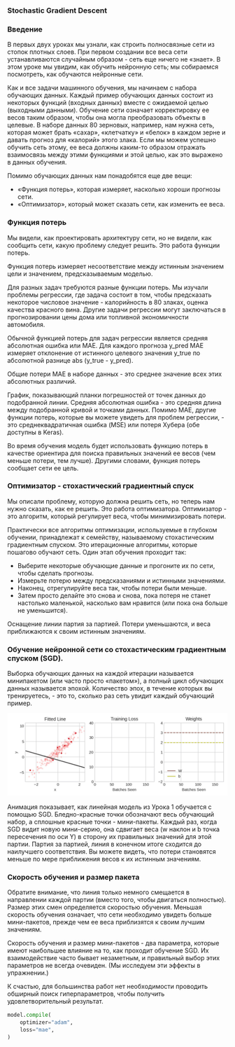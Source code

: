### Stochastic Gradient Descent
### Введение
В первых двух уроках мы узнали, как строить полносвязные сети из стопок плотных слоев. При первом создании все веса 
сети устанавливаются случайным образом - сеть еще ничего не «знает». В этом уроке мы увидим, как обучить нейронную 
сеть; мы собираемся посмотреть, как обучаются нейронные сети.  
 
Как и все задачи машинного обучения, мы начинаем с набора обучающих данных. Каждый пример обучающих данных состоит 
из некоторых функций (входных данных) вместе с ожидаемой целью (выходными данными). Обучение сети означает 
корректировку ее весов таким образом, чтобы она могла преобразовать объекты в целевые. В наборе данных 80 зерновых, 
например, нам нужна сеть, которая может брать «сахар», «клетчатку» и «белок» в каждом зерне и давать прогноз для 
«калорий» этого злака. Если мы можем успешно обучить сеть этому, ее веса должны каким-то образом отражать 
взаимосвязь между этими функциями и этой целью, как это выражено в данных обучения.     

Помимо обучающих данных нам понадобятся еще две вещи:

- «Функция потерь», которая измеряет, насколько хороши прогнозы сети.
- «Оптимизатор», который может сказать сети, как изменить ее веса.

### Функция потерь
Мы видели, как проектировать архитектуру сети, но не видели, как сообщить сети, какую проблему следует решить. Это 
работа функции потерь. 

Функция потерь измеряет несоответствие между истинным значением цели и значением, предсказываемым моделью.

Для разных задач требуются разные функции потерь. Мы изучали проблемы регрессии, где задача состоит в том, чтобы 
предсказать некоторое числовое значение - калорийность в 80 злаках, оценка качества красного вина. Другие задачи 
регрессии могут заключаться в прогнозировании цены дома или топливной экономичности автомобиля.  

Обычной функцией потерь для задач регрессии является средняя абсолютная ошибка или MAE. Для каждого прогноза y_pred 
MAE измеряет отклонение от истинного целевого значения y_true по абсолютной разнице abs (y_true - y_pred). 

Общие потери MAE в наборе данных - это среднее значение всех этих абсолютных различий.

График, показывающий планки погрешностей от точек данных до подобранной линии.
Средняя абсолютная ошибка - это средняя длина между подобранной кривой и точками данных.
Помимо MAE, другие функции потерь, которые вы можете увидеть для проблем регрессии, - это среднеквадратичная ошибка 
(MSE) или потеря Хубера (обе доступны в Keras). 

Во время обучения модель будет использовать функцию потерь в качестве ориентира для поиска правильных значений ее 
весов (чем меньше потери, тем лучше). Другими словами, функция потерь сообщает сети ее цель. 

### Оптимизатор - стохастический градиентный спуск
Мы описали проблему, которую должна решить сеть, но теперь нам нужно сказать, как ее решить. Это работа оптимизатора.
Оптимизатор - это алгоритм, который регулирует веса, чтобы минимизировать потери. 

Практически все алгоритмы оптимизации, используемые в глубоком обучении, принадлежат к семейству, называемому 
стохастическим градиентным спуском. Это итерационные алгоритмы, которые пошагово обучают сеть. Один этап обучения 
проходит так:  

- Выберите некоторые обучающие данные и прогоните их по сети, чтобы сделать прогнозы.
- Измерьте потерю между предсказаниями и истинными значениями.
- Наконец, отрегулируйте веса так, чтобы потери были меньше.
- Затем просто делайте это снова и снова, пока потеря не станет настолько маленькой, насколько вам нравится (или пока 
она больше не уменьшится). 

Оснащение линии партия за партией. Потери уменьшаются, и веса приближаются к своим истинным значениям.

### Обучение нейронной сети со стохастическим градиентным спуском (SGD).
Выборка обучающих данных на каждой итерации называется минипакетом (или часто просто «пакетом»), а полный цикл 
обучающих данных называется эпохой. Количество эпох, в течение которых вы тренируетесь, - это то, сколько раз сеть 
увидит каждый обучающий пример.

![](Intro_to_Deep_Learning/imgs/00.gif)

Анимация показывает, как линейная модель из Урока 1 обучается с помощью SGD. Бледно-красные точки обозначают весь 
обучающий набор, а сплошные красные точки - мини-пакеты. Каждый раз, когда SGD видит новую мини-серию, она сдвигает 
веса (w наклон и b точка пересечения по оси Y) в сторону их правильных значений для этой партии. Партия за партией, 
линия в конечном итоге сходится до наилучшего соответствия. Вы можете видеть, что потери становятся меньше по мере 
приближения весов к их истинным значениям.    

### Скорость обучения и размер пакета
Обратите внимание, что линия только немного смещается в направлении каждой партии (вместо того, чтобы двигаться 
полностью). Размер этих смен определяется скоростью обучения. Меньшая скорость обучения означает, что сети 
необходимо увидеть больше мини-пакетов, прежде чем ее веса приблизятся к своим лучшим значениям.  

Скорость обучения и размер мини-пакетов - два параметра, которые имеют наибольшее влияние на то, как проходит 
обучение SGD. Их взаимодействие часто бывает незаметным, и правильный выбор этих параметров не всегда очевиден. (Мы 
исследуем эти эффекты в упражнении.)  

К счастью, для большинства работ нет необходимости проводить обширный поиск гиперпараметров, чтобы получить 
удовлетворительный результат. 

```python
model.compile(
    optimizer="adam",
    loss="mae",
)
```
